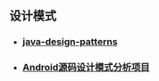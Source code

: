 ## 设计模式
* ### [java-design-patterns](https://github.com/iluwatar/java-design-patterns)

* ### [Android源码设计模式分析项目](https://github.com/simple-android-framework-exchange/android_design_patterns_analysis)
